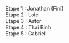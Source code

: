 Etape 1 : Jonathan (Fini)  
Etape 2 : Loic  
Etape 3 : Astor  
Etape 4 : Thai Binh  
Etape 5 : Gabriel  
